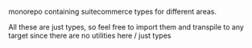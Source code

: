 monorepo containing suitecommerce types for different areas.

All these are just types, so feel free to import them and transpile to any target since there are no utilities here / just types